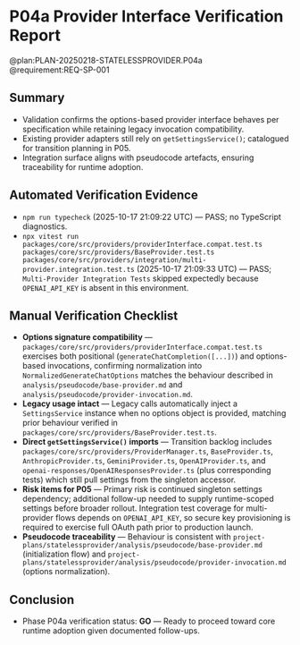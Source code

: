 # P04a Provider Interface Verification Report

@plan:PLAN-20250218-STATELESSPROVIDER.P04a  
@requirement:REQ-SP-001

## Summary
- Validation confirms the options-based provider interface behaves per specification while retaining legacy invocation compatibility.
- Existing provider adapters still rely on `getSettingsService()`; catalogued for transition planning in P05.
- Integration surface aligns with pseudocode artefacts, ensuring traceability for runtime adoption.

## Automated Verification Evidence
- `npm run typecheck` (2025-10-17 21:09:22 UTC) — PASS; no TypeScript diagnostics.
- `npx vitest run packages/core/src/providers/providerInterface.compat.test.ts packages/core/src/providers/BaseProvider.test.ts packages/core/src/providers/integration/multi-provider.integration.test.ts` (2025-10-17 21:09:33 UTC) — PASS; `Multi-Provider Integration Tests` skipped expectedly because `OPENAI_API_KEY` is absent in this environment.

## Manual Verification Checklist
- **Options signature compatibility** — `packages/core/src/providers/providerInterface.compat.test.ts` exercises both positional (`generateChatCompletion([...])`) and options-based invocations, confirming normalization into `NormalizedGenerateChatOptions` matches the behaviour described in `analysis/pseudocode/base-provider.md` and `analysis/pseudocode/provider-invocation.md`.
- **Legacy usage intact** — Legacy calls automatically inject a `SettingsService` instance when no options object is provided, matching prior behaviour verified in `packages/core/src/providers/BaseProvider.test.ts`.
- **Direct `getSettingsService()` imports** — Transition backlog includes `packages/core/src/providers/ProviderManager.ts`, `BaseProvider.ts`, `AnthropicProvider.ts`, `GeminiProvider.ts`, `OpenAIProvider.ts`, and `openai-responses/OpenAIResponsesProvider.ts` (plus corresponding tests) which still pull settings from the singleton accessor.
- **Risk items for P05** — Primary risk is continued singleton settings dependency; additional follow-up needed to supply runtime-scoped settings before broader rollout. Integration test coverage for multi-provider flows depends on `OPENAI_API_KEY`, so secure key provisioning is required to exercise full OAuth path prior to production launch.
- **Pseudocode traceability** — Behaviour is consistent with `project-plans/statelessprovider/analysis/pseudocode/base-provider.md` (initialization flow) and `project-plans/statelessprovider/analysis/pseudocode/provider-invocation.md` (options normalization).

## Conclusion
- Phase P04a verification status: **GO** — Ready to proceed toward core runtime adoption given documented follow-ups.

